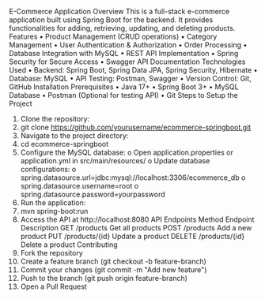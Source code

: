 E-Commerce Application
Overview
This is a full-stack e-commerce application built using Spring Boot for the backend. It provides functionalities for adding, retrieving, updating, and deleting products.
Features
•	Product Management (CRUD operations)
•	Category Management
•	User Authentication & Authorization
•	Order Processing
•	Database Integration with MySQL
•	REST API Implementation
•	Spring Security for Secure Access
•	Swagger API Documentation
Technologies Used
•	Backend: Spring Boot, Spring Data JPA, Spring Security, Hibernate
•	Database: MySQL
•	API Testing: Postman, Swagger
•	Version Control: Git, GitHub
Installation
Prerequisites
•	Java 17+
•	Spring Boot 3+
•	MySQL Database
•	Postman (Optional for testing API)
•	Git
Steps to Setup the Project
1.	Clone the repository:
2.	git clone https://github.com/yourusername/ecommerce-springboot.git
3.	Navigate to the project directory:
4.	cd ecommerce-springboot
5.	Configure the MySQL database:
o	Open application.properties or application.yml in src/main/resources/
o	Update database configurations:
o	spring.datasource.url=jdbc:mysql://localhost:3306/ecommerce_db
o	spring.datasource.username=root
o	spring.datasource.password=yourpassword
6.	Run the application:
7.	mvn spring-boot:run
8.	Access the API at http://localhost:8080
API Endpoints
Method	Endpoint	Description
GET	/products	Get all products
POST	/products	Add a new product
PUT	/products/{id}	Update a product
DELETE	/products/{id}	Delete a product
Contributing
1.	Fork the repository
2.	Create a feature branch (git checkout -b feature-branch)
3.	Commit your changes (git commit -m "Add new feature")
4.	Push to the branch (git push origin feature-branch)
5.	Open a Pull Request

